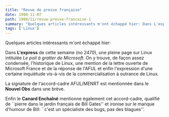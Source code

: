```yaml
---
title: "Revue de presse française"
date: 1998-11-07
path: 1998/11/revue-presse-francaise-1
summary: "Quelques articles intéressants m'ont échappé hier: Dans L'express de cette semaine (no 2470), une pleine page sur Linux intitulée Le poil à gratter de Microsoft."
tags: ['Linux']
---
```


<P>
Quelques articles intéressants m'ont échappé hier:
</P>

<P>
Dans <B>L'express</B> de cette semaine (no 2470), une pleine page
sur Linux intitulée <EM>Le poil à gratter de Microsoft</EM>.
On y trouve, de façon assez condensée, l'historique de Linux,
une mention de la lettre ouverte de Microsoft France et de la
réponse de l'AFUL et enfin l'expression d'une certaine inquiétude
vis-à-vis de la commercialisation à outrance de Linux.
</P>

<P>
La signature de l'accord-cadre AFUL/MENRT est mentionnée
dans le <B>Nouvel Obs</B> dans une brève.
</P>

<P>
Enfin le <B>Canard Enchaîné</B> mentionne également cet accord-cadre,
qualifié de ``pierre dans le jardin français de Bill Gates'' et ironise
sur le manque d'humour de Bill: ``c'est un spécialiste des bugs, pas
des blagues''.
</P>


